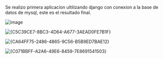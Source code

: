 Se realizo primera aplicacion ultilizando django con conexion a la base de datos de mysql, este es el resultado final.

![image](https://github.com/user-attachments/assets/8a08de9c-1aae-4ff6-aff6-448a4e552d43)

![{C5C39CE7-8BC3-4D64-A677-3AEAD0FE7B1F}](https://github.com/user-attachments/assets/b383b416-bdc6-4049-9181-fc6fe69be08f)

![{CA64FF75-2486-4865-9C56-B5B9ED7BAE12}](https://github.com/user-attachments/assets/5f31e6ed-2609-4126-8fe5-e9664589825b)

![{C071BBFF-A2A6-49E6-8459-7E8691541503}](https://github.com/user-attachments/assets/509b6409-123a-4d7d-a49a-2dc0e7d3e319)



